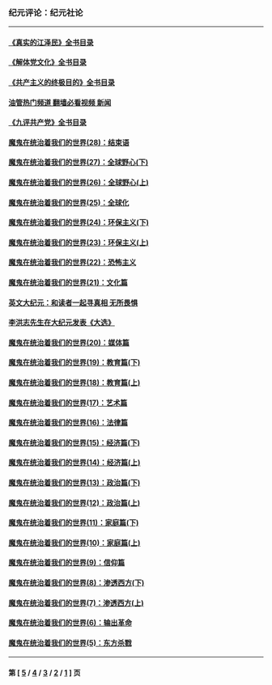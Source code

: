 ### 纪元评论：纪元社论
---
#### [《真实的江泽民》全书目录](../../pages/nsc422/n13721399.md?09200330) 
#### [《解体党文化》全书目录](../../pages/nsc422/n13721157.md?09200330) 
#### [《共产主义的终极目的》全书目录](../../pages/nsc422/n13721048.md?09200330) 
#### [油管热门频道 翻墙必看视频 新闻](ok?09200330)
#### [《九评共产党》全书目录](../../pages/nsc422/n13708085.md?09200330) 
#### [魔鬼在统治着我们的世界(28)：结束语](../../pages/nsc422/n10936246.md?09200330) 
#### [魔鬼在统治着我们的世界(27)：全球野心(下)](../../pages/nsc422/n10928319.md?09200330) 
#### [魔鬼在统治着我们的世界(26)：全球野心(上)](../../pages/nsc422/n10900318.md?09200330) 
#### [魔鬼在统治着我们的世界(25)：全球化](../../pages/nsc422/n10788205.md?09200330) 
#### [魔鬼在统治着我们的世界(24)：环保主义(下)](../../pages/nsc422/n10695307.md?09200330) 
#### [魔鬼在统治着我们的世界(23)：环保主义(上)](../../pages/nsc422/n10688613.md?09200330) 
#### [魔鬼在统治着我们的世界(22)：恐怖主义](../../pages/nsc422/n10614727.md?09200330) 
#### [魔鬼在统治着我们的世界(21)：文化篇](../../pages/nsc422/n10597706.md?09200330) 
#### [英文大纪元：和读者一起寻真相 无所畏惧](../../pages/nsc422/n12542027.md?09200330) 
#### [李洪志先生在大纪元发表《大选》](../../pages/nsc422/n12534746.md?09200330) 
#### [魔鬼在统治着我们的世界(20)：媒体篇](../../pages/nsc422/n10586579.md?09200330) 
#### [魔鬼在统治着我们的世界(19)：教育篇(下)](../../pages/nsc422/n10564808.md?09200330) 
#### [魔鬼在统治着我们的世界(18)：教育篇(上)](../../pages/nsc422/n10526970.md?09200330) 
#### [魔鬼在统治着我们的世界(17)：艺术篇](../../pages/nsc422/n10499093.md?09200330) 
#### [魔鬼在统治着我们的世界(16)：法律篇](../../pages/nsc422/n10485969.md?09200330) 
#### [魔鬼在统治着我们的世界(15)：经济篇(下)](../../pages/nsc422/n10469975.md?09200330) 
#### [魔鬼在统治着我们的世界(14)：经济篇(上)](../../pages/nsc422/n10457370.md?09200330) 
#### [魔鬼在统治着我们的世界(13)：政治篇(下)](../../pages/nsc422/n10448270.md?09200330) 
#### [魔鬼在统治着我们的世界(12)：政治篇(上)](../../pages/nsc422/n10444576.md?09200330) 
#### [魔鬼在统治着我们的世界(11)：家庭篇(下)](../../pages/nsc422/n10440961.md?09200330) 
#### [魔鬼在统治着我们的世界(10)：家庭篇(上)](../../pages/nsc422/n10435448.md?09200330) 
#### [魔鬼在统治着我们的世界(9)：信仰篇](../../pages/nsc422/n10432159.md?09200330) 
#### [魔鬼在统治着我们的世界(8)：渗透西方(下)](../../pages/nsc422/n10429603.md?09200330) 
#### [魔鬼在统治着我们的世界(7)：渗透西方(上)](../../pages/nsc422/n10426013.md?09200330) 
#### [魔鬼在统治着我们的世界(6)：输出革命](../../pages/nsc422/n10421536.md?09200330) 
#### [魔鬼在统治着我们的世界(5)：东方杀戮](../../pages/nsc422/n10417707.md?09200330) 

---
#### 第 [ [5](./5.md?09200330) / [4](./4.md?09200330) / [3](./3.md?09200330) / [2](./2.md?09200330) / [1](./1.md?09200330) ] 页
